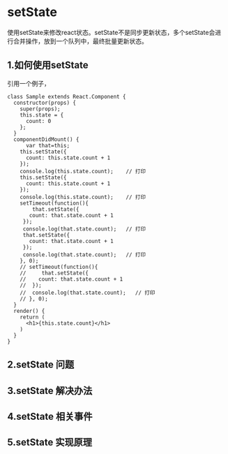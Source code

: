 # setState 
 使用setState来修改react状态。setState不是同步更新状态，多个setState会进行合并操作，放到一个队列中，最终批量更新状态。
## 1.如何使用setState
引用一个例子，
```
class Sample extends React.Component {
  constructor(props) {
    super(props);
    this.state = {
      count: 0
    };
  }
  componentDidMount() {
      var that=this;
    this.setState({
      count: this.state.count + 1
    });
    console.log(this.state.count);    // 打印
    this.setState({
      count: this.state.count + 1
    });
    console.log(this.state.count);    // 打印
    setTimeout(function(){
        that.setState({
       count: that.state.count + 1
     });
     console.log(that.state.count);   // 打印
     that.setState({
       count: that.state.count + 1
     });
     console.log(that.state.count);   // 打印
    }, 0);
    // setTimeout(function(){
    //     that.setState({
    //    count: that.state.count + 1
    //  });
    //  console.log(that.state.count);   // 打印
    // }, 0);
  }
  render() {
    return (
      <h1>{this.state.count}</h1>
    )
  }
}
```

## 2.setState 问题

## 3.setState 解决办法

## 4.setState 相关事件


## 5.setState 实现原理



